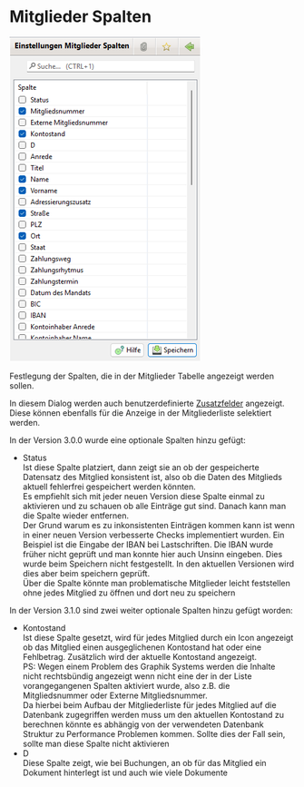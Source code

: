 # Mitglieder Spalten

![](<../../../../v3.1.x/administration/einstellungen/img/Mitgliederspalten (1).png>)

Festlegung der Spalten, die in der Mitglieder Tabelle angezeigt werden sollen.

In diesem Dialog werden auch benutzerdefinierte [Zusatzfelder](../mitglieder/felddefinition.md) angezeigt. Diese können ebenfalls für die Anzeige in der Mitgliederliste selektiert werden.

In der Version 3.0.0 wurde eine optionale Spalten hinzu gefügt:

* Status\
  Ist diese Spalte platziert, dann zeigt sie an ob der gespeicherte Datensatz des Mitglied konsistent ist, also ob die Daten des Mitglieds aktuell fehlerfrei gespeichert werden könnten.\
  Es empfiehlt sich mit jeder neuen Version diese Spalte einmal zu aktivieren und zu schauen ob alle Einträge gut sind. Danach kann man die Spalte wieder entfernen.\
  Der Grund warum es zu inkonsistenten Einträgen kommen kann ist wenn in einer neuen Version verbesserte Checks implementiert wurden. Ein Beispiel ist die Eingabe der IBAN bei Lastschriften. Die IBAN wurde früher nicht geprüft und man konnte hier auch Unsinn eingeben. Dies wurde beim Speichern nicht festgestellt. In den aktuellen Versionen wird dies aber beim speichern geprüft.\
  Über die Spalte könnte man problematische Mitglieder leicht feststellen ohne jedes Mitglied zu öffnen und dort neu zu speichern

In der Version 3.1.0 sind zwei weiter optionale Spalten hinzu gefügt worden:

* Kontostand\
  Ist diese Spalte gesetzt, wird für jedes Mitglied durch ein Icon angezeigt ob das Mitglied einen ausgeglichenen Kontostand hat oder eine Fehlbetrag. Zusätzlich wird der aktuelle Kontostand angezeigt.\
  PS: Wegen einem Problem des Graphik Systems werden die Inhalte nicht rechtsbündig angezeigt wenn nicht eine der in der Liste vorangegangenen Spalten aktiviert wurde, also z.B. die Mitgliedsnummer oder Externe Mitgliedsnummer.\
  Da hierbei beim Aufbau der Mitgliederliste für jedes Mitglied auf die Datenbank zugegriffen werden muss um den aktuellen Kontostand zu berechnen könnte es abhängig von der verwendeten Datenbank Struktur zu Performance Problemen kommen. Sollte dies der Fall sein, sollte man diese Spalte nicht aktivieren
* D\
  Diese Spalte zeigt, wie bei Buchungen, an ob für das Mitglied ein Dokument hinterlegt ist und auch wie viele Dokumente
